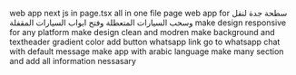 web app next js in page.tsx all in one file page 
web app for سطحة جدة لنقل وسحب السيارات المتعطلة وفتح ابواب السيارات المقفلة
make design responsive for any platform 
make design clean and modren 
make background and textheader gradient color 
add button whatsapp link go to whatsapp chat with default message 
make app with arabic language 
make many section and add all information nessasary
 